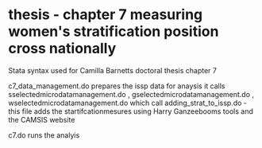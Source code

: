 # thesis - chapter 7 measuring women's stratification position cross nationally
Stata syntax used for Camilla Barnetts doctoral thesis chapter 7 


c7_data_management.do prepares the issp data for anaysis 
it calls sselectedmicrodatamanagement.do , gselectedmicrodatamanagement.do , wselectedmicrodatamanagement.do
which call adding_strat_to_issp.do - this file adds the startifcationmesures using Harry Ganzeebooms tools and the CAMSIS website

c7.do runs the analyis
